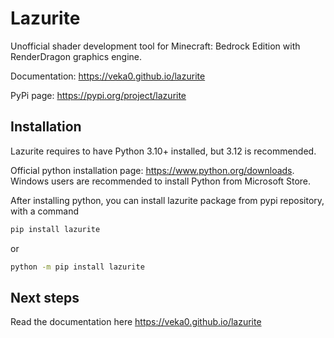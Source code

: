 # Lazurite

Unofficial shader development tool for Minecraft: Bedrock Edition with RenderDragon graphics engine.

Documentation: <https://veka0.github.io/lazurite>

PyPi page: <https://pypi.org/project/lazurite>

## Installation

Lazurite requires to have Python 3.10+ installed, but 3.12 is recommended.

Official python installation page: <https://www.python.org/downloads>.
Windows users are recommended to install Python from Microsoft Store.

After installing python, you can install lazurite package from pypi repository, with a command

```sh
pip install lazurite
```

or

```sh
python -m pip install lazurite
```

## Next steps

Read the documentation here <https://veka0.github.io/lazurite>
